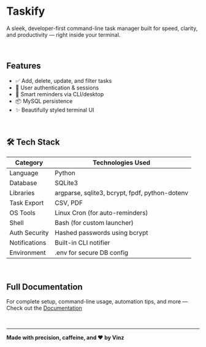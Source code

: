 # Taskify

A sleek, developer-first command-line task manager built for speed, clarity, and productivity — right inside your terminal.

<br/>

## Features
- ✅ Add, delete, update, and filter tasks
- 🔐 User authentication & sessions
- 🔔 Smart reminders via CLI/desktop
- 📦 MySQL persistence
- ✨ Beautifully styled terminal UI

<br/>

## 🛠️ Tech Stack
| Category 	    | Technologies Used                                           |
|-----------------|-----------------------------------------------------------|
|  Language	      |  Python                                                   |
|  Database	      |  SQLite3                                                  |
|  Libraries	    |  argparse, sqlite3, bcrypt, fpdf, python-dotenv           |
|  Task Export	  |  CSV, PDF                                                 |
|  OS Tools	      |  Linux Cron (for auto-reminders)                          | 
|  Shell	        |  Bash (for custom launcher)                               |
|  Auth Security	|  Hashed passwords using bcrypt                            |
|  Notifications	|  Built-in CLI notifier                                    |
|  Environment	  |  .env for secure DB config                                |

<br/>

## Full Documentation
For complete setup, command-line usage, automation tips, and more —  
Check out the [Documentation](docs/documentation.md)

<br/>

---

**Made with precision, caffeine, and ❤️ by Vinz**
